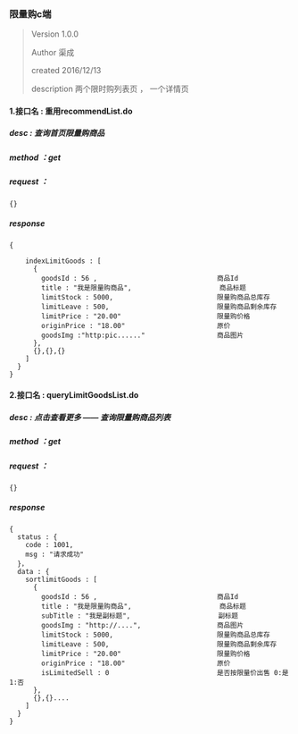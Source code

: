 ### 限量购c端

> Version  1.0.0
>
> Author 	渠成
>
> created 	2016/12/13
>
> description   两个限时购列表页 ， 一个详情页



#### 1.接口名 : 重用recommendList.do  

##### desc : 查询首页限量购商品

##### method ：get

##### request ： 

```
{}
```

##### response

```
{
	
  	indexLimitGoods : [
      {
        goodsId : 56 ,								商品Id
        title :	"我是限量购商品",  					商品标题
        limitStock : 5000,							限量购商品总库存
        limitLeave : 500,							限量购商品剩余库存
        limitPrice : "20.00"						限量购价格
        originPrice : "18.00"						原价
        goodsImg :"http:pic......"					商品图片
      },
      {},{},{}
    ]
  }
}
```





#### 2.接口名 : queryLimitGoodsList.do

##### desc : 点击查看更多   —— 查询限量购商品列表

##### method ：get

##### request ： 

```
{}
```

##### response

```
{
  status : {
    code : 1001,
    msg : "请求成功"
  }，
  data : {
    sortlimitGoods : [
      {
        goodsId : 56 ,								商品Id
        title :	"我是限量购商品",  				    商品标题
        subTitle : "我是副标题",						 副标题
        goodsImg : "http://....",					商品图片
        limitStock : 5000,							限量购商品总库存
        limitLeave : 500,							限量购商品剩余库存
        limitPrice : "20.00"						限量购价格
        originPrice : "18.00"						原价
        isLimitedSell : 0 							是否按限量价出售 0:是 1:否
      },
      {},{}....
    ]
  }
}
```



